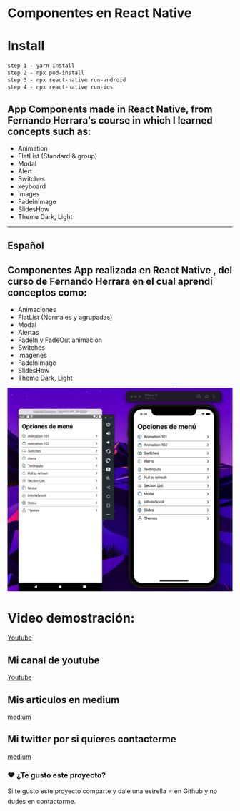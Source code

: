 <p align="center">
    <h1>Componentes en React Native</h1>
</p>

# Install
```
step 1 - yarn install
step 2 - npx pod-install  
step 3 - npx react-native run-android 
step 4 - npx react-native run-ios 
```
## App Components made in React Native, from Fernando Herrara's course in which I learned concepts such as:
* Animation
* FlatList (Standard & group)
* Modal
* Alert
* Switches
* keyboard
* Images
* FadeInImage
* SlidesHow
* Theme Dark, Light


-----------------------------------------
## Español
## Componentes App realizada en React Native , del curso de Fernando Herrara en el cual aprendí conceptos como:
* Animaciones
* FlatList (Normales y agrupadas)
* Modal
* Alertas
* FadeIn y FadeOut animacion
* Switches
* Imagenes
* FadeInImage
* SlidesHow
* Theme Dark, Light

<img src="miniatura.png" />

# Video demostración:
[Youtube](https://www.youtube.com/watch?v=Bgb82cCue1g)



## Mi canal de youtube 

[Youtube](https://www.youtube.com/channel/UCQsrs_h91Q-baLx-n_rcdNg)

## Mis articulos en medium
[medium](https://devjaime.medium.com/)


## Mi twitter por si quieres contacterme
[medium](https://twitter.com/HsJhernandez)

### :heart: ¿Te gusto este proyecto?

Si te gusto este proyecto comparte y dale una estrella :star: en Github y no dudes en contactarme.